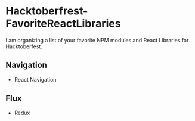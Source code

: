 # Hacktoberfrest-FavoriteReactLibraries
I am organizing a list of your favorite NPM modules and React Libraries for Hacktoberfest.

## Navigation
 - React Navigation
## Flux
 - Redux 
